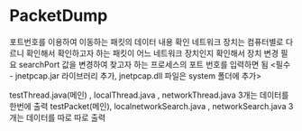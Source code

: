 # PacketDump
포트번호를 이용하여 이동하는 패킷의 데이터 내용 확인
네트워크 장치는 컴퓨터별로 다르니 확인해서 확인하고자 하는 패킷이 어느 네트워크 장치인지 확인해서 장치 변경 필요
searchPort 값을 변경하여 찾고자 하는 프로세스의 포트 번호를 입력하면 됨
<필수 - jnetpcap.jar 라이브러리 추가, jnetpcap.dll 파일은 system 폴더에 추가>

testThread.java(메인) , localThread.java , networkThread.java 3개는 데이터를 한번에 출력
testPacket(메인), localnetworkSearch.java , networkSearch.java 3개는 데이터를 따로 따로 출력
